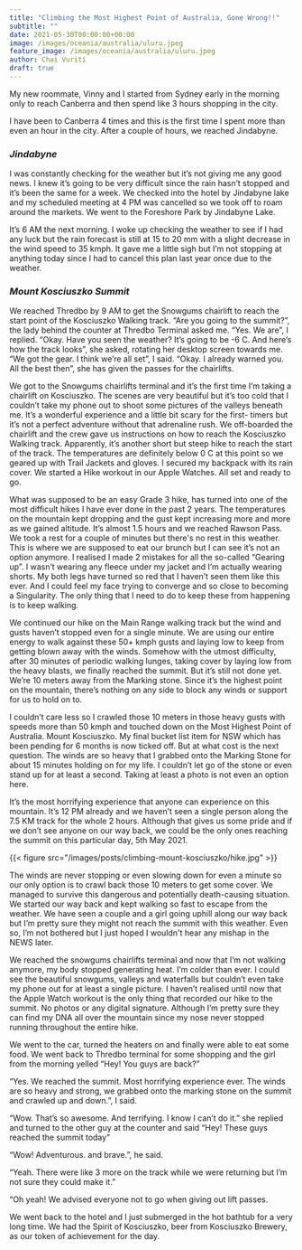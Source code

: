 ```yaml
---
title: "Climbing the Most Highest Point of Australia, Gone Wrong!!"
subtitle: ""
date: 2021-05-30T00:00:00+00:00
image: /images/oceania/australia/uluru.jpeg
feature_image: /images/oceania/australia/uluru.jpeg
author: Chai Vuriti
draft: true
---
```

My new roommate, Vinny and I started from Sydney early in the morning only to reach Canberra and then spend like 3 hours shopping in the city. 

I have been to Canberra 4 times and this is the first time I spent more than even an hour in the city. After a couple of hours, we reached Jindabyne.

### *Jindabyne*

I was constantly checking for the weather but it’s not giving me any good news. I knew it’s going to be very difficult since the rain hasn’t stopped and it’s been the same for a week. We checked into the hotel by Jindabyne lake and my scheduled meeting at 4 PM was cancelled so we took off to roam around the markets. We went to the Foreshore Park by Jindabyne Lake.

It’s 6 AM the next morning. I woke up checking the weather to see if I had any luck but the rain forecast is still at 15 to 20 mm with a slight decrease in the wind speed to 35 kmph. It gave me a little sigh but I’m not stopping at anything today since I had to cancel this plan last year once due to the weather.

### *Mount Kosciuszko Summit*

We reached Thredbo by 9 AM to get the Snowgums chairlift to reach the start point of the Kosciuszko Walking track.
“Are you going to the summit?”, the lady behind the counter at Thredbo Terminal asked me.
“Yes. We are”, I replied.
“Okay. Have you seen the weather? It’s going to be -6 C. And here’s how the track looks”, she asked, rotating her desktop screen towards me.
“We got the gear. I think we’re all set”, I said.
“Okay. I already warned you. All the best then”, she has given the passes for the chairlifts.

We got to the Snowgums chairlifts terminal and it’s the first time I’m taking a chairlift on Kosciuszko. The scenes are very beautiful but it’s too cold that I couldn’t take my phone out to shoot some pictures of the valleys beneath me. It’s a wonderful experience and a little bit scary for the first- timers but it’s not a perfect adventure without that adrenaline rush.
We off-boarded the chairlift and the crew gave us instructions on how to reach the Kosciuszko Walking track. Apparently, it’s another short but steep hike to reach the start of the track. The temperatures are definitely below 0 C at this point so we geared up with Trail Jackets and gloves. I secured my backpack with its rain cover. We started a Hike workout in our Apple Watches. All set and ready to go.

What was supposed to be an easy Grade 3 hike, has turned into one of the most difficult hikes I have ever done in the past 2 years. The temperatures on the mountain kept dropping and the gust kept increasing more and more as we gained altitude. It’s almost 1.5 hours and we reached Rawson Pass. We took a rest for a couple of minutes but there's no rest in this weather. This is where we are supposed to eat our brunch but I can see it’s not an option anymore. I realised I made 2 mistakes for all the so-called “Gearing up”. I wasn’t wearing any fleece under my jacket and I’m actually wearing shorts. My both legs have turned so red that I haven’t seen them like this ever. And I could feel my face trying to converge and so close to becoming a Singularity. The only thing that I need to do to keep these from happening is to keep walking.

We continued our hike on the Main Range walking track but the wind and gusts haven’t stopped even for a single minute. We are using our entire energy to walk against these 50+ kmph gusts and laying low to keep from getting blown away with the winds. Somehow with the utmost difficulty, after 30 minutes of periodic walking lunges, taking cover by laying low from the heavy blasts, we finally reached the summit. But it’s still not done yet. We’re 10 meters away from the Marking stone. Since it’s the highest point on the mountain, there’s nothing on any side to block any winds or support for us to hold on to.

I couldn’t care less so I crawled those 10 meters in those heavy gusts with speeds more than 50 kmph and touched down on the Most Highest Point of Australia. Mount Kosciuszko. My final bucket list item for NSW which has been pending for 6 months is now ticked off. But at what cost is the next question. The winds are so heavy that I grabbed onto the Marking Stone for about 15 minutes holding on for my life. I couldn’t let go of the stone or even stand up for at least a second. Taking at least a photo is not even an option here.

It’s the most horrifying experience that anyone can experience on this mountain. It’s 12 PM already and we haven’t seen a single person along the 7.5 KM track for the whole 2 hours. Although that gives us some pride and if we don’t see anyone on our way back, we could be the only ones reaching the summit on this particular day, 5th May 2021.

{{< figure src="/images/posts/climbing-mount-kosciuszko/hike.jpg"  >}}

The winds are never stopping or even slowing down for even a minute so our only option is to crawl back those 10 meters to get some cover. We managed to survive this dangerous and potentially death-causing situation.
We started our way back and kept walking so fast to escape from the weather. We have seen a couple and a girl going uphill along our way back but I’m pretty sure they might not reach the summit with this weather. Even so, I’m not bothered but I just hoped I wouldn't hear any mishap in the NEWS later.

We reached the snowgums chairlifts terminal and now that I’m not walking anymore, my body stopped generating heat. I’m colder than ever. I could see the beautiful snowgums, valleys and waterfalls but couldn’t even take my phone out for at least a single picture. I haven’t realised until now that the Apple Watch workout is the only thing that recorded our hike to the summit. No photos or any digital signature. Although I’m pretty sure they can find my DNA all over the mountain since my nose never stopped running throughout the entire hike.

We went to the car, turned the heaters on and finally were able to eat some food. We went back to Thredbo terminal for some shopping and the girl from the morning yelled “Hey! You guys are back?”

“Yes. We reached the summit. Most horrifying experience ever. The winds are so heavy and strong, we grabbed onto the marking stone on the summit and crawled up and down.”, I said.

“Wow. That’s so awesome. And terrifying. I know I can’t do it.” she replied and turned to the other guy at the counter and said “Hey! These guys reached the summit today”

“Wow! Adventurous. and brave.”, he said.

“Yeah. There were like 3 more on the track while we were returning but I’m not sure they could make it.”

“Oh yeah! We advised everyone not to go when giving out lift passes.

We went back to the hotel and I just submerged in the hot bathtub for a very long time. We had the Spirit of Kosciuszko, beer from Kosciuszko Brewery, as our token of achievement for the day.

